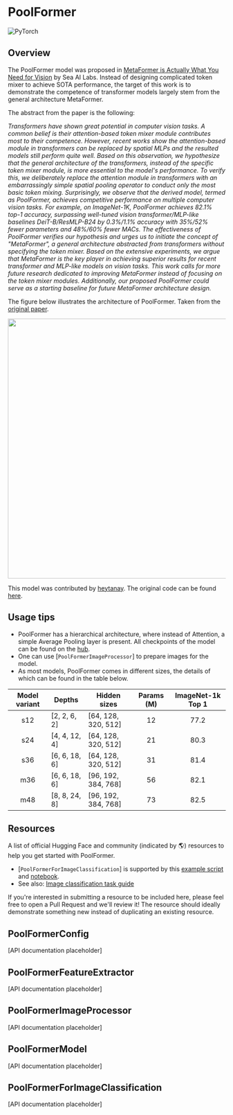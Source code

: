 <!--Copyright 2022 The HuggingFace Team. All rights reserved.

Licensed under the Apache License, Version 2.0 (the "License"); you may not use this file except in compliance with
the License. You may obtain a copy of the License at

http://www.apache.org/licenses/LICENSE-2.0

Unless required by applicable law or agreed to in writing, software distributed under the License is distributed on
an "AS IS" BASIS, WITHOUT WARRANTIES OR CONDITIONS OF ANY KIND, either express or implied. See the License for the
specific language governing permissions and limitations under the License.

⚠️ Note that this file is in Markdown but contain specific syntax for our doc-builder (similar to MDX) that may not be
rendered properly in your Markdown viewer.

-->

# PoolFormer

<div class="flex flex-wrap space-x-1">
<img alt="PyTorch" src="https://img.shields.io/badge/PyTorch-DE3412?style=flat&logo=pytorch&logoColor=white">
</div>

## Overview

The PoolFormer model was proposed in [MetaFormer is Actually What You Need for Vision](https://arxiv.org/abs/2111.11418)  by Sea AI Labs. Instead of designing complicated token mixer to achieve SOTA performance, the target of this work is to demonstrate the competence of transformer models largely stem from the general architecture MetaFormer.

The abstract from the paper is the following:

*Transformers have shown great potential in computer vision tasks. A common belief is their attention-based token mixer module contributes most to their competence. However, recent works show the attention-based module in transformers can be replaced by spatial MLPs and the resulted models still perform quite well. Based on this observation, we hypothesize that the general architecture of the transformers, instead of the specific token mixer module, is more essential to the model's performance. To verify this, we deliberately replace the attention module in transformers with an embarrassingly simple spatial pooling operator to conduct only the most basic token mixing. Surprisingly, we observe that the derived model, termed as PoolFormer, achieves competitive performance on multiple computer vision tasks. For example, on ImageNet-1K, PoolFormer achieves 82.1% top-1 accuracy, surpassing well-tuned vision transformer/MLP-like baselines DeiT-B/ResMLP-B24 by 0.3%/1.1% accuracy with 35%/52% fewer parameters and 48%/60% fewer MACs. The effectiveness of PoolFormer verifies our hypothesis and urges us to initiate the concept of "MetaFormer", a general architecture abstracted from transformers without specifying the token mixer. Based on the extensive experiments, we argue that MetaFormer is the key player in achieving superior results for recent transformer and MLP-like models on vision tasks. This work calls for more future research dedicated to improving MetaFormer instead of focusing on the token mixer modules. Additionally, our proposed PoolFormer could serve as a starting baseline for future MetaFormer architecture design.*

The figure below illustrates the architecture of PoolFormer. Taken from the [original paper](https://arxiv.org/abs/2111.11418).

<img width="600" src="https://user-images.githubusercontent.com/15921929/142746124-1ab7635d-2536-4a0e-ad43-b4fe2c5a525d.png"/>

This model was contributed by [heytanay](https://huggingface.co/heytanay). The original code can be found [here](https://github.com/sail-sg/poolformer).

## Usage tips

- PoolFormer has a hierarchical architecture, where instead of Attention, a simple Average Pooling layer is present. All checkpoints of the model can be found on the [hub](https://huggingface.co/models?other=poolformer).
- One can use [`PoolFormerImageProcessor`] to prepare images for the model.
- As most models, PoolFormer comes in different sizes, the details of which can be found in the table below.

| **Model variant** | **Depths**    | **Hidden sizes**    | **Params (M)** | **ImageNet-1k Top 1** |
| :---------------: | ------------- | ------------------- | :------------: | :-------------------: |
| s12               | [2, 2, 6, 2]  | [64, 128, 320, 512] | 12             | 77.2                  |
| s24               | [4, 4, 12, 4] | [64, 128, 320, 512] | 21             | 80.3                  |
| s36               | [6, 6, 18, 6] | [64, 128, 320, 512] | 31             | 81.4                  |
| m36               | [6, 6, 18, 6] | [96, 192, 384, 768] | 56             | 82.1                  |
| m48               | [8, 8, 24, 8] | [96, 192, 384, 768] | 73             | 82.5                  |

## Resources

A list of official Hugging Face and community (indicated by 🌎) resources to help you get started with PoolFormer.

<PipelineTag pipeline="image-classification"/>

- [`PoolFormerForImageClassification`] is supported by this [example script](https://github.com/huggingface/transformers/tree/main/examples/pytorch/image-classification) and [notebook](https://colab.research.google.com/github/huggingface/notebooks/blob/main/examples/image_classification.ipynb).
- See also: [Image classification task guide](../tasks/image_classification)

If you're interested in submitting a resource to be included here, please feel free to open a Pull Request and we'll review it! The resource should ideally demonstrate something new instead of duplicating an existing resource.

## PoolFormerConfig

[API documentation placeholder]

## PoolFormerFeatureExtractor

[API documentation placeholder]

## PoolFormerImageProcessor

[API documentation placeholder]

## PoolFormerModel

[API documentation placeholder]

## PoolFormerForImageClassification

[API documentation placeholder]